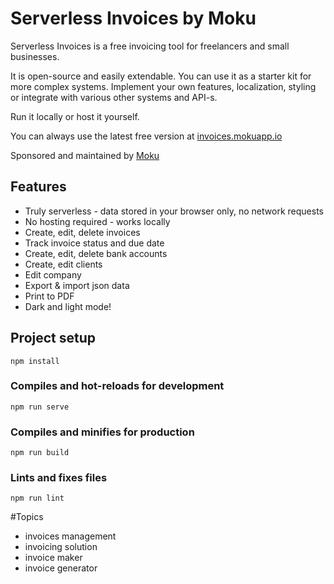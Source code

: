 # Serverless Invoices by Moku

Serverless Invoices is a free invoicing tool for freelancers and small businesses.

It is open-source and easily extendable. You can use it as a starter kit for more complex systems. Implement your own features, localization, styling
 or integrate with various other systems and API-s.
 
Run it locally or host it yourself.
 
You can always use the latest free version at [invoices.mokuapp.io](https://invoices.mokuapp.io)
 
Sponsored and maintained by [Moku](https://mokuapp.io)

## Features
- Truly serverless - data stored in your browser only, no network requests
- No hosting required - works locally
- Create, edit, delete invoices
- Track invoice status and due date
- Create, edit, delete bank accounts
- Create, edit clients
- Edit company
- Export & import json data
- Print to PDF
- Dark and light mode!

## Project setup

```
npm install
```

### Compiles and hot-reloads for development
```
npm run serve
```

### Compiles and minifies for production
```
npm run build
```

### Lints and fixes files
```
npm run lint
```

#Topics
- invoices management
- invoicing solution
- invoice maker
- invoice generator 
